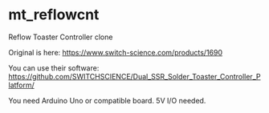 # mt_reflowcnt

Reflow Toaster Controller clone

Original is here: https://www.switch-science.com/products/1690

You can use their software: https://github.com/SWITCHSCIENCE/Dual_SSR_Solder_Toaster_Controller_Platform/

You need Arduino Uno or compatible board. 5V I/O needed.


